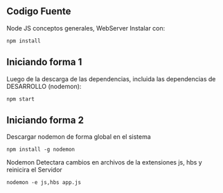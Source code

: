 ## Codigo Fuente
Node JS conceptos generales, WebServer
Instalar con:
```
npm install
```
## Iniciando forma 1
Luego de la descarga de las dependencias, incluida las dependencias de DESARROLLO (nodemon):
```
npm start
```
## Iniciando forma 2
Descargar nodemon de forma global en el sistema
```
npm install -g nodemon
```
Nodemon Detectara cambios en archivos de la extensiones js, hbs y reinicira el Servidor
```
nodemon -e js,hbs app.js
```